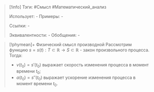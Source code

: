 > [!info]
> Тэги: #Смысл #Математический_анализ  
> 
> Использует: *-*
> Примеры: *-*
> 
> Ссылки: *-*
> 
> Эквивалентности: *-*
> Обобщения: *-*

> [!phymean]+ Физический смысл производной
> Рассмотрим функцию $s = s(t):T \subset \mathbb{R}\rightarrow S \subset \mathbb{R}$ - закон произвольного процесса. Тогда: 
> * $v(t_0) = s'(t_0)$ выражает скорость изменения процесса в момент времени $t_0$;
> * $a(t_0)=s''(t_0)$ выражает ускорение изменения процесса в момент времени $t_0$. 